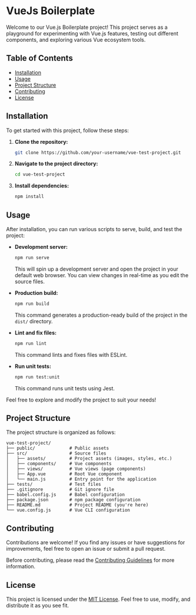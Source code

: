 # VueJs Boilerplate

Welcome to our Vue.js Boilerplate project! This project serves as a playground for experimenting with Vue.js features, testing out different components, and exploring various Vue ecosystem tools.

## Table of Contents

- [Installation](#installation)
- [Usage](#usage)
- [Project Structure](#project-structure)
- [Contributing](#contributing)
- [License](#license)

## Installation

To get started with this project, follow these steps:

1. **Clone the repository:**
   ```bash
   git clone https://github.com/your-username/vue-test-project.git
   ```

2. **Navigate to the project directory:**
   ```bash
   cd vue-test-project
   ```

3. **Install dependencies:**
   ```bash
   npm install
   ```

## Usage

After installation, you can run various scripts to serve, build, and test the project:

- **Development server:**
  ```bash
  npm run serve
  ```
  This will spin up a development server and open the project in your default web browser. You can view changes in real-time as you edit the source files.

- **Production build:**
  ```bash
  npm run build
  ```
  This command generates a production-ready build of the project in the `dist/` directory.

- **Lint and fix files:**
  ```bash
  npm run lint
  ```
  This command lints and fixes files with ESLint.

- **Run unit tests:**
  ```bash
  npm run test:unit
  ```
  This command runs unit tests using Jest.

Feel free to explore and modify the project to suit your needs!

## Project Structure

The project structure is organized as follows:

```
vue-test-project/
├── public/             # Public assets
├── src/                # Source files
│   ├── assets/         # Project assets (images, styles, etc.)
│   ├── components/     # Vue components
│   ├── views/          # Vue views (page components)
│   ├── App.vue         # Root Vue component
│   └── main.js         # Entry point for the application
├── tests/              # Test files
├── .gitignore          # Git ignore file
├── babel.config.js     # Babel configuration
├── package.json        # npm package configuration
├── README.md           # Project README (you're here)
└── vue.config.js       # Vue CLI configuration
```

## Contributing

Contributions are welcome! If you find any issues or have suggestions for improvements, feel free to open an issue or submit a pull request.

Before contributing, please read the [Contributing Guidelines](CONTRIBUTING.md) for more information.

## License

This project is licensed under the [MIT License](LICENSE). Feel free to use, modify, and distribute it as you see fit.
